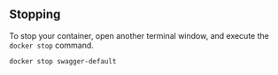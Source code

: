 ## Stopping

To stop your container, open another terminal window, and execute the `docker stop` command.

```
docker stop swagger-default
```
